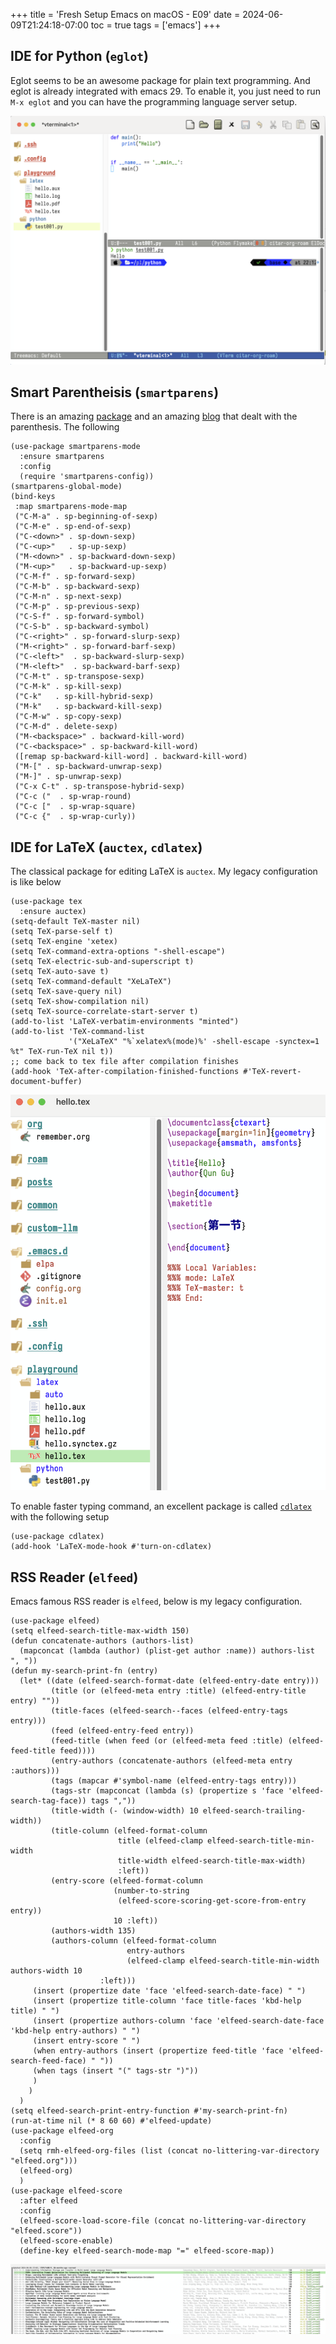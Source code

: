+++
title = 'Fresh Setup Emacs on macOS - E09'
date = 2024-06-09T21:24:18-07:00
toc = true
tags = ['emacs']
+++

## IDE for Python (`eglot`)

Eglot seems to be an awesome package for plain text programming. And eglot is already integrated with emacs 29. To enable it, you just need to run `M-x eglot` and you can have the programming language server setup.

![eglot-python](eglot-python.png)

## Smart Parentheisis (`smartparens`)

There is an amazing [package](https://github.com/Fuco1/smartparens) and an amazing [blog](https://ebzzry.com/en/emacs-pairs/) that dealt with the parenthesis. The following

```elisp
(use-package smartparens-mode
  :ensure smartparens
  :config
  (require 'smartparens-config))
(smartparens-global-mode)
(bind-keys
 :map smartparens-mode-map
 ("C-M-a" . sp-beginning-of-sexp)
 ("C-M-e" . sp-end-of-sexp)
 ("C-<down>" . sp-down-sexp)
 ("C-<up>"   . sp-up-sexp)
 ("M-<down>" . sp-backward-down-sexp)
 ("M-<up>"   . sp-backward-up-sexp)
 ("C-M-f" . sp-forward-sexp)
 ("C-M-b" . sp-backward-sexp)
 ("C-M-n" . sp-next-sexp)
 ("C-M-p" . sp-previous-sexp)
 ("C-S-f" . sp-forward-symbol)
 ("C-S-b" . sp-backward-symbol)
 ("C-<right>" . sp-forward-slurp-sexp)
 ("M-<right>" . sp-forward-barf-sexp)
 ("C-<left>"  . sp-backward-slurp-sexp)
 ("M-<left>"  . sp-backward-barf-sexp)
 ("C-M-t" . sp-transpose-sexp)
 ("C-M-k" . sp-kill-sexp)
 ("C-k"   . sp-kill-hybrid-sexp)
 ("M-k"   . sp-backward-kill-sexp)
 ("C-M-w" . sp-copy-sexp)
 ("C-M-d" . delete-sexp)
 ("M-<backspace>" . backward-kill-word)
 ("C-<backspace>" . sp-backward-kill-word)
 ([remap sp-backward-kill-word] . backward-kill-word)
 ("M-[" . sp-backward-unwrap-sexp)
 ("M-]" . sp-unwrap-sexp)
 ("C-x C-t" . sp-transpose-hybrid-sexp)
 ("C-c ("  . sp-wrap-round)
 ("C-c ["  . sp-wrap-square)
 ("C-c {"  . sp-wrap-curly))
```

## IDE for LaTeX (`auctex`, `cdlatex`)

The classical package for editing LaTeX is `auctex`. My legacy configuration is like below

```elisp
(use-package tex
  :ensure auctex)
(setq-default TeX-master nil)
(setq TeX-parse-self t)
(setq TeX-engine 'xetex)
(setq TeX-command-extra-options "-shell-escape")
(setq TeX-electric-sub-and-superscript t)
(setq TeX-auto-save t)
(setq TeX-command-default "XeLaTeX")
(setq TeX-save-query nil)
(setq TeX-show-compilation nil)
(setq TeX-source-correlate-start-server t)
(add-to-list 'LaTeX-verbatim-environments "minted")
(add-to-list 'TeX-command-list
             '("XeLaTeX" "%`xelatex%(mode)%' -shell-escape -synctex=1 %t" TeX-run-TeX nil t))
;; come back to tex file after compilation finishes
(add-hook 'TeX-after-compilation-finished-functions #'TeX-revert-document-buffer)
```

![auctex](auctex.png)

To enable faster typing command, an excellent package is called [`cdlatex`](https://github.com/cdominik/cdlatex/tree/master) with the following setup
```elisp
(use-package cdlatex)
(add-hook 'LaTeX-mode-hook #'turn-on-cdlatex)
```

## RSS Reader (`elfeed`)

Emacs famous RSS reader is `elfeed`, below is my legacy configuration.

```elisp
(use-package elfeed)
(setq elfeed-search-title-max-width 150)
(defun concatenate-authors (authors-list)
  (mapconcat (lambda (author) (plist-get author :name)) authors-list ", "))
(defun my-search-print-fn (entry)
  (let* ((date (elfeed-search-format-date (elfeed-entry-date entry)))
         (title (or (elfeed-meta entry :title) (elfeed-entry-title entry) ""))
         (title-faces (elfeed-search--faces (elfeed-entry-tags entry)))
         (feed (elfeed-entry-feed entry))
         (feed-title (when feed (or (elfeed-meta feed :title) (elfeed-feed-title feed))))
         (entry-authors (concatenate-authors (elfeed-meta entry :authors)))
         (tags (mapcar #'symbol-name (elfeed-entry-tags entry)))
         (tags-str (mapconcat (lambda (s) (propertize s 'face 'elfeed-search-tag-face)) tags ","))
         (title-width (- (window-width) 10 elfeed-search-trailing-width))
         (title-column (elfeed-format-column
                        title (elfeed-clamp elfeed-search-title-min-width
					    title-width elfeed-search-title-max-width)
                        :left))
         (entry-score (elfeed-format-column
                       (number-to-string
                        (elfeed-score-scoring-get-score-from-entry entry))
                       10 :left))
         (authors-width 135)
         (authors-column (elfeed-format-column
                          entry-authors
                          (elfeed-clamp elfeed-search-title-min-width authors-width 10
					:left)))
	 (insert (propertize date 'face 'elfeed-search-date-face) " ")
	 (insert (propertize title-column 'face title-faces 'kbd-help title) " ")
	 (insert (propertize authors-column 'face 'elfeed-search-date-face 'kbd-help entry-authors) " ")
	 (insert entry-score " ")
	 (when entry-authors (insert (propertize feed-title 'face 'elfeed-search-feed-face) " "))
	 (when tags (insert "(" tags-str ")"))
	 )
    )
  )
(setq elfeed-search-print-entry-function #'my-search-print-fn)
(run-at-time nil (* 8 60 60) #'elfeed-update)
(use-package elfeed-org
  :config
  (setq rmh-elfeed-org-files (list (concat no-littering-var-directory "elfeed.org")))
  (elfeed-org)
  )
(use-package elfeed-score
  :after elfeed
  :config
  (elfeed-score-load-score-file (concat no-littering-var-directory "elfeed.score"))
  (elfeed-score-enable)
  (define-key elfeed-search-mode-map "=" elfeed-score-map))

```

![elfeed](elfeed.png)
